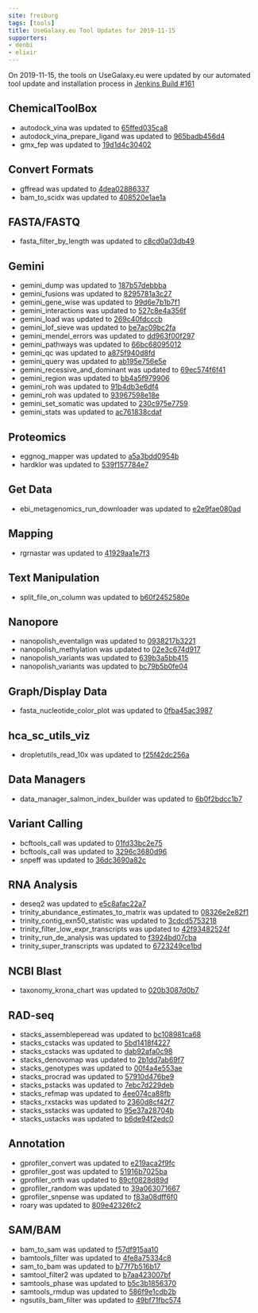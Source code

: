 ```yaml
---
site: freiburg
tags: [tools]
title: UseGalaxy.eu Tool Updates for 2019-11-15
supporters:
- denbi
- elixir
---
```


On 2019-11-15, the tools on UseGalaxy.eu were updated by our automated tool update and installation process in [Jenkins Build #161](https://build.galaxyproject.eu/job/usegalaxy-eu/job/install-tools/#161/)


## ChemicalToolBox

- autodock_vina was updated to [65ffed035ca8](https://toolshed.g2.bx.psu.edu/view/bgruening/autodock_vina/65ffed035ca8)
- autodock_vina_prepare_ligand was updated to [965badb456d4](https://toolshed.g2.bx.psu.edu/view/bgruening/autodock_vina_prepare_ligand/965badb456d4)
- gmx_fep was updated to [19d1d4c30402](https://toolshed.g2.bx.psu.edu/view/chemteam/gmx_fep/19d1d4c30402)

## Convert Formats

- gffread was updated to [4dea02886337](https://toolshed.g2.bx.psu.edu/view/devteam/gffread/4dea02886337)
- bam_to_scidx was updated to [408520e1ae1a](https://toolshed.g2.bx.psu.edu/view/iuc/bam_to_scidx/408520e1ae1a)

## FASTA/FASTQ

- fasta_filter_by_length was updated to [c8cd0a03db49](https://toolshed.g2.bx.psu.edu/view/devteam/fasta_filter_by_length/c8cd0a03db49)

## Gemini

- gemini_dump was updated to [187b57debbba](https://toolshed.g2.bx.psu.edu/view/iuc/gemini_dump/187b57debbba)
- gemini_fusions was updated to [8295781a3c27](https://toolshed.g2.bx.psu.edu/view/iuc/gemini_fusions/8295781a3c27)
- gemini_gene_wise was updated to [99d6e7b1b7f1](https://toolshed.g2.bx.psu.edu/view/iuc/gemini_gene_wise/99d6e7b1b7f1)
- gemini_interactions was updated to [527c8e4a356f](https://toolshed.g2.bx.psu.edu/view/iuc/gemini_interactions/527c8e4a356f)
- gemini_load was updated to [269c40fdcccb](https://toolshed.g2.bx.psu.edu/view/iuc/gemini_load/269c40fdcccb)
- gemini_lof_sieve was updated to [be7ac09bc2fa](https://toolshed.g2.bx.psu.edu/view/iuc/gemini_lof_sieve/be7ac09bc2fa)
- gemini_mendel_errors was updated to [dd963f00f297](https://toolshed.g2.bx.psu.edu/view/iuc/gemini_mendel_errors/dd963f00f297)
- gemini_pathways was updated to [66bc68095012](https://toolshed.g2.bx.psu.edu/view/iuc/gemini_pathways/66bc68095012)
- gemini_qc was updated to [a875f940d8fd](https://toolshed.g2.bx.psu.edu/view/iuc/gemini_qc/a875f940d8fd)
- gemini_query was updated to [ab195e756e5e](https://toolshed.g2.bx.psu.edu/view/iuc/gemini_query/ab195e756e5e)
- gemini_recessive_and_dominant was updated to [69ec574f6f41](https://toolshed.g2.bx.psu.edu/view/iuc/gemini_recessive_and_dominant/69ec574f6f41)
- gemini_region was updated to [bb4a5f979906](https://toolshed.g2.bx.psu.edu/view/iuc/gemini_region/bb4a5f979906)
- gemini_roh was updated to [91b4db3e6df4](https://toolshed.g2.bx.psu.edu/view/iuc/gemini_roh/91b4db3e6df4)
- gemini_roh was updated to [93967598e18e](https://toolshed.g2.bx.psu.edu/view/iuc/gemini_roh/93967598e18e)
- gemini_set_somatic was updated to [230c975e7759](https://toolshed.g2.bx.psu.edu/view/iuc/gemini_set_somatic/230c975e7759)
- gemini_stats was updated to [ac761838cdaf](https://toolshed.g2.bx.psu.edu/view/iuc/gemini_stats/ac761838cdaf)

## Proteomics

- eggnog_mapper was updated to [a5a3bdd0954b](https://toolshed.g2.bx.psu.edu/view/galaxyp/eggnog_mapper/a5a3bdd0954b)
- hardklor was updated to [539f157784e7](https://toolshed.g2.bx.psu.edu/view/galaxyp/hardklor/539f157784e7)

## Get Data

- ebi_metagenomics_run_downloader was updated to [e2e9fae080ad](https://toolshed.g2.bx.psu.edu/view/iuc/ebi_metagenomics_run_downloader/e2e9fae080ad)

## Mapping

- rgrnastar was updated to [41929aa1e7f3](https://toolshed.g2.bx.psu.edu/view/iuc/rgrnastar/41929aa1e7f3)

## Text Manipulation

- split_file_on_column was updated to [b60f2452580e](https://toolshed.g2.bx.psu.edu/view/bgruening/split_file_on_column/b60f2452580e)

## Nanopore

- nanopolish_eventalign was updated to [0938217b3221](https://toolshed.g2.bx.psu.edu/view/bgruening/nanopolish_eventalign/0938217b3221)
- nanopolish_methylation was updated to [02e3c674d917](https://toolshed.g2.bx.psu.edu/view/bgruening/nanopolish_methylation/02e3c674d917)
- nanopolish_variants was updated to [639b3a5bb415](https://toolshed.g2.bx.psu.edu/view/bgruening/nanopolish_variants/639b3a5bb415)
- nanopolish_variants was updated to [bc79b5b0fe04](https://toolshed.g2.bx.psu.edu/view/bgruening/nanopolish_variants/bc79b5b0fe04)

## Graph/Display Data

- fasta_nucleotide_color_plot was updated to [0fba45ac3987](https://toolshed.g2.bx.psu.edu/view/iuc/fasta_nucleotide_color_plot/0fba45ac3987)

## hca_sc_utils_viz

- dropletutils_read_10x was updated to [f25f42dc256a](https://toolshed.g2.bx.psu.edu/view/ebi-gxa/dropletutils_read_10x/f25f42dc256a)

## Data Managers

- data_manager_salmon_index_builder was updated to [6b0f2bdcc1b7](https://toolshed.g2.bx.psu.edu/view/iuc/data_manager_salmon_index_builder/6b0f2bdcc1b7)

## Variant Calling

- bcftools_call was updated to [01fd33bc2e75](https://toolshed.g2.bx.psu.edu/view/iuc/bcftools_call/01fd33bc2e75)
- bcftools_call was updated to [3296c3680d96](https://toolshed.g2.bx.psu.edu/view/iuc/bcftools_call/3296c3680d96)
- snpeff was updated to [36dc3690a82c](https://toolshed.g2.bx.psu.edu/view/iuc/snpeff/36dc3690a82c)

## RNA Analysis

- deseq2 was updated to [e5c8afac22a7](https://toolshed.g2.bx.psu.edu/view/iuc/deseq2/e5c8afac22a7)
- trinity_abundance_estimates_to_matrix was updated to [08326e2e82f1](https://toolshed.g2.bx.psu.edu/view/iuc/trinity_abundance_estimates_to_matrix/08326e2e82f1)
- trinity_contig_exn50_statistic was updated to [3cdcd5753218](https://toolshed.g2.bx.psu.edu/view/iuc/trinity_contig_exn50_statistic/3cdcd5753218)
- trinity_filter_low_expr_transcripts was updated to [42f93482524f](https://toolshed.g2.bx.psu.edu/view/iuc/trinity_filter_low_expr_transcripts/42f93482524f)
- trinity_run_de_analysis was updated to [f3924bd07cba](https://toolshed.g2.bx.psu.edu/view/iuc/trinity_run_de_analysis/f3924bd07cba)
- trinity_super_transcripts was updated to [6723249ce1bd](https://toolshed.g2.bx.psu.edu/view/iuc/trinity_super_transcripts/6723249ce1bd)

## NCBI Blast

- taxonomy_krona_chart was updated to [020b3087d0b7](https://toolshed.g2.bx.psu.edu/view/crs4/taxonomy_krona_chart/020b3087d0b7)

## RAD-seq

- stacks_assembleperead was updated to [bc108981ca68](https://toolshed.g2.bx.psu.edu/view/iuc/stacks_assembleperead/bc108981ca68)
- stacks_cstacks was updated to [5bd1418f4227](https://toolshed.g2.bx.psu.edu/view/iuc/stacks_cstacks/5bd1418f4227)
- stacks_cstacks was updated to [dab92afa0c98](https://toolshed.g2.bx.psu.edu/view/iuc/stacks_cstacks/dab92afa0c98)
- stacks_denovomap was updated to [2b1dd7ab69f7](https://toolshed.g2.bx.psu.edu/view/iuc/stacks_denovomap/2b1dd7ab69f7)
- stacks_genotypes was updated to [00f4a4e553ae](https://toolshed.g2.bx.psu.edu/view/iuc/stacks_genotypes/00f4a4e553ae)
- stacks_procrad was updated to [57910d476be9](https://toolshed.g2.bx.psu.edu/view/iuc/stacks_procrad/57910d476be9)
- stacks_pstacks was updated to [7ebc7d229deb](https://toolshed.g2.bx.psu.edu/view/iuc/stacks_pstacks/7ebc7d229deb)
- stacks_refmap was updated to [4ee074ca88fb](https://toolshed.g2.bx.psu.edu/view/iuc/stacks_refmap/4ee074ca88fb)
- stacks_rxstacks was updated to [2360d8cf42f7](https://toolshed.g2.bx.psu.edu/view/iuc/stacks_rxstacks/2360d8cf42f7)
- stacks_sstacks was updated to [95e37a28704b](https://toolshed.g2.bx.psu.edu/view/iuc/stacks_sstacks/95e37a28704b)
- stacks_ustacks was updated to [b6de94f2edc0](https://toolshed.g2.bx.psu.edu/view/iuc/stacks_ustacks/b6de94f2edc0)

## Annotation

- gprofiler_convert was updated to [e219aca2f9fc](https://toolshed.g2.bx.psu.edu/view/iuc/gprofiler_convert/e219aca2f9fc)
- gprofiler_gost was updated to [51916b7025ba](https://toolshed.g2.bx.psu.edu/view/iuc/gprofiler_gost/51916b7025ba)
- gprofiler_orth was updated to [89cf0828d89d](https://toolshed.g2.bx.psu.edu/view/iuc/gprofiler_orth/89cf0828d89d)
- gprofiler_random was updated to [39a063071667](https://toolshed.g2.bx.psu.edu/view/iuc/gprofiler_random/39a063071667)
- gprofiler_snpense was updated to [f83a08dff6f0](https://toolshed.g2.bx.psu.edu/view/iuc/gprofiler_snpense/f83a08dff6f0)
- roary was updated to [809e42326fc2](https://toolshed.g2.bx.psu.edu/view/iuc/roary/809e42326fc2)

## SAM/BAM

- bam_to_sam was updated to [f57df915aa10](https://toolshed.g2.bx.psu.edu/view/devteam/bam_to_sam/f57df915aa10)
- bamtools_filter was updated to [4fe8a75334c8](https://toolshed.g2.bx.psu.edu/view/devteam/bamtools_filter/4fe8a75334c8)
- sam_to_bam was updated to [b77f7b516b17](https://toolshed.g2.bx.psu.edu/view/devteam/sam_to_bam/b77f7b516b17)
- samtool_filter2 was updated to [b7aa423007bf](https://toolshed.g2.bx.psu.edu/view/devteam/samtool_filter2/b7aa423007bf)
- samtools_phase was updated to [b5c3b1856370](https://toolshed.g2.bx.psu.edu/view/devteam/samtools_phase/b5c3b1856370)
- samtools_rmdup was updated to [586f9e1cdb2b](https://toolshed.g2.bx.psu.edu/view/devteam/samtools_rmdup/586f9e1cdb2b)
- ngsutils_bam_filter was updated to [49bf71fbc574](https://toolshed.g2.bx.psu.edu/view/iuc/ngsutils_bam_filter/49bf71fbc574)

